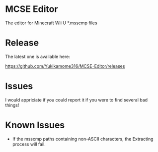 # MCSE Editor
The editor for Minecraft Wii U *.msscmp files

# Release
The latest one is available here:

https://github.com/Yukikamome316/MCSE-Editor/releases

# Issues
I would appriciate if you could report it if you were to find several bad things!

# Known Issues
- If the msscmp paths containing non-ASCII characters, the Extracting process will fail. 
